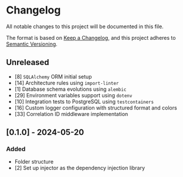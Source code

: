 # Changelog

All notable changes to this project will be documented in this file.

The format is based on [Keep a Changelog](https://keepachangelog.com/en/1.1.0/),
and this project adheres to [Semantic Versioning](https://semver.org/spec/v2.0.0.html).

## Unreleased
- [8] `SQLAlchemy` ORM initial setup
- [14] Architecture rules using `import-linter`
- [1] Database schema evolutions using `alembic`
- [29] Environment variables support using `dotenv`
- [10] Integration tests to PostgreSQL using `testcontainers` 
- [16] Custom logger configuration with structured format and colors
- [33] Correlation ID middleware implementation

## [0.1.0] - 2024-05-20
### Added
- Folder structure
- [2] Set up injector as the dependency injection library